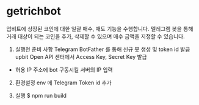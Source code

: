 ﻿# getrichbot
업비트에 상장된 코인에 대한 일괄 매수, 매도 기능을 수행합니다. 텔레그램 봇을 통해 거래 대상이 되는 코인을 추가, 삭제할 수 있으며 매수 금액을 지정할 수 있습니다. 

1. 실행전 준비 사항
 Telegram BotFather 를 통해 신규 봇 생성 및 token id 발급
 upbit Open API 센터에서 Access Key, Secret Key 발급
  - 허용 IP 주소에 bot 구동시킬 서버의 IP 입력

2. 환경설정
 env 에 Telegram Token id 추가

3. 실행
$ npm run build
